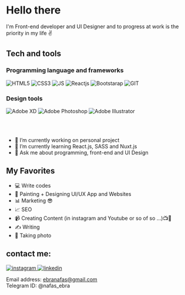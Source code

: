 <h1> Hello there</h1>
<p>
 I'm Front-end developer and UI Designer and to progress at work is the priority in my life ✌
</p>

## Tech and tools
<div>
 <h3>Programming language and frameworks</h3>
 <img alt="HTML5" src="https://img.shields.io/badge/html5-%23E34F26.svg?style=for-the-badge&logo=html5&logoColor=white"/> <img alt="CSS3" src="https://img.shields.io/badge/CSS3-1572B6?style=for-the-badge&logo=css3&logoColor=white"/> <img alt="JS" src="https://img.shields.io/badge/JavaScript-323330?style=for-the-badge&logo=javascript&logoColor=F7DF1E"/>  <img alt="Reactjs" src="https://img.shields.io/badge/React-20232A?style=for-the-badge&logo=react&logoColor=61DAFB"/>  <img alt="Bootstarap" src="https://img.shields.io/badge/Bootstrap-563D7C?style=for-the-badge&logo=bootstrap&logoColor=white"/> <img alt="GIT" src="https://img.shields.io/badge/Git-F05032?style=for-the-badge&logo=git&logoColor=white"/> 
</div>

 <h3> Design tools </h3>
<div>
  <img alt="Adobe XD" src="https://img.shields.io/badge/adobexd-%23FF26BE.svg?style=for-the-badge&logo=adobexd&logoColor=white"/> <img alt="Adobe Photoshop" src="https://img.shields.io/badge/adobephotoshop-%2331A8FF.svg?style=for-the-badge&logo=adobephotoshop&logoColor=white"/>  <img alt="Adobe Illustrator" src="https://img.shields.io/badge/adobeillustrator-%23FF9A00.svg?style=for-the-badge&logo=adobeillustrator&logoColor=white"/>
 </div>

<br /><br />

- 🔭 I’m currently working on personal project 
- 🌱 I’m currently learning React.js, SASS and Nuxt.js
- 💬 Ask me about programming, front-end and UI Design


## My Favorites
 - 💻 Write codes
 - 🎨 Painting + Designing UI/UX App and Websites 
 - 📊 Marketing 😎
 - 📈 SEO 
 - 📹 Creating Content (in instagram and Youtube or so of so ...)📺🤩
 - ✍ Writing 
 - 📸 Taking photo


## contact me:
<a href="https://www.instagram.com/nafas_ebra/">
<img alt="instagram" src="https://img.shields.io/badge/Instagram-E4405F?style=for-the-badge&logo=instagram&logoColor=white"/>
</a> 
<a href="https://www.linkedin.com/in/nafiseh-ebrahimi-325653189/">
<img alt="linkedin" src="https://img.shields.io/badge/LinkedIn-0077B5?style=for-the-badge&logo=linkedin&logoColor=white" />
</a> 

<br />

Email address: ebranafas@gmail.com
<br />
Telegram ID: @nafas_ebra
